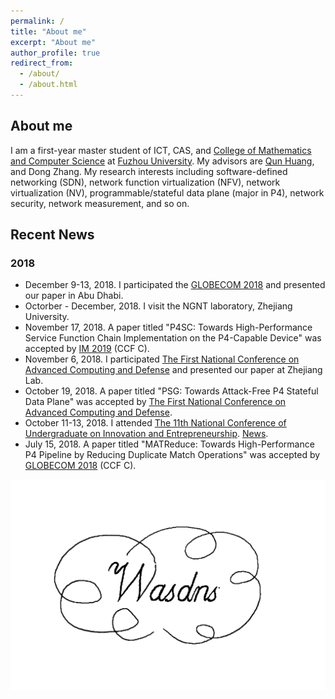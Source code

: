 ```yaml
---
permalink: /
title: "About me"
excerpt: "About me"
author_profile: true
redirect_from: 
  - /about/
  - /about.html
---
```


## About me

I am a first-year master student of ICT, CAS, and [College of Mathematics and Computer Science](http://cmcs.fzu.edu.cn/website/f/homepage) at [Fuzhou University](http://www.fzu.edu.cn/). 
My advisors are [Qun Huang](http://huangqundl.github.io/), and Dong Zhang.
My research interests including software-defined networking (SDN), network function virtualization (NFV), network virtualization (NV), programmable/stateful data plane (major in P4), network security, network measurement, and so on.

## Recent News

### 2018

- December 9-13, 2018. I participated the [GLOBECOM 2018](http://globecom2018.ieee-globecom.org/) and presented our paper in Abu Dhabi. 
- Octorber - December, 2018. I visit the NGNT laboratory, Zhejiang University. 
- November 17, 2018. A paper titled "P4SC: Towards High-Performance Service Function Chain Implementation on the P4-Capable Device" was accepted by [IM 2019](http://im2019.ieee-im.org) (CCF C).
- November 6, 2018. I participated [The First National Conference on Advanced Computing and Defense](http://cacd.xintongconference.com/zh-CN/web/page?mid=264&pid=Home) and presented our paper at Zhejiang Lab.
- October 19, 2018. A paper titled "PSG: Towards Attack-Free P4 Stateful Data Plane" was accepted by [The First National Conference on Advanced Computing and Defense](http://cacd.xintongconference.com/zh-CN/web/page?mid=264&pid=Home).
- October 11-13, 2018. I attended [The 11th National Conference of Undergraduate on Innovation and Entrepreneurship](http://gjcxcy.bjtu.edu.cn/Index.aspx). [News](http://news.fzu.edu.cn/html/fdyw/2018/10/16/677c41ee-b257-4131-a49b-56815515fb2f.html).
- July 15, 2018. A paper titled "MATReduce: Towards High-Performance P4 Pipeline by Reducing Duplicate Match Operations" was accepted by [GLOBECOM 2018](http://globecom2018.ieee-globecom.org/) (CCF C).

![](../images/wasdns.jpg)
